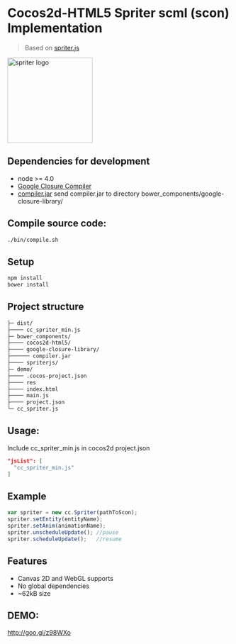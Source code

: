 # Cocos2d-HTML5 Spriter scml (scon) Implementation 
> Based on [spriter.js](https://github.com/flyover/spriter.js)

<a href="http://www.brashmonkey.com/">
  <img title="spriter logo" src="https://pbs.twimg.com/profile_images/2556942741/yxn4f63yjqc74hyf2ylb.png" width="192">
</a>

Dependencies for development
---
* node >= 4.0
* [Google Closure Compiler](https://developers.google.com/closure/compiler/)
* [compiler.jar](http://dl.google.com/closure-compiler/compiler-latest.zip) send compiler.jar to directory bower_components/google-closure-library/ 

Compile source code:
---
```sh
./bin/compile.sh
```

Setup
---
```sh
npm install
bower install
```

Project structure
---
```sh
├─ dist/
├──── cc_spriter_min.js
├─ bower_components/
├──── cocos2d-html5/
├──── google-closure-library/
├────── compiler.jar
├──── spriterjs/
├─ demo/
├──── .cocos-project.json
├──── res
├──── index.html
├──── main.js
├──── project.json
└─ cc_spriter.js
```

Usage:
---
Include cc_spriter_min.js in cocos2d project.json
```json
"jsList": [
  "cc_spriter_min.js"
]
```  

Example
---
```js
var spriter = new cc.Spriter(pathToScon);
spriter.setEntity(entityName);
spriter.setAnim(animationName);
spriter.unscheduleUpdate(); //pause
spriter.scheduleUpdate();   //resume
```

Features
---
* Canvas 2D and WebGL supports
* No global dependencies
* ~62kB size

DEMO:
----------
http://goo.gl/z98WXo
